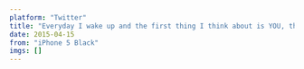 ```yaml
---
platform: "Twitter"
title: "Everyday I wake up and the first thing I think about is YOU, then after that I go through a whole entire day just thinking about YOU."
date: 2015-04-15
from: "iPhone 5 Black"
imgs: []
---
```

